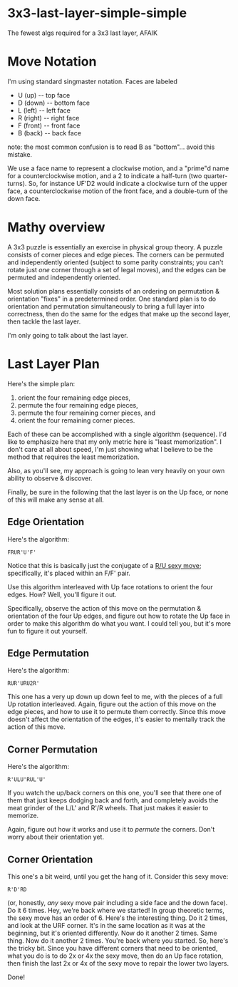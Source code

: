 # 3x3-last-layer-simple-simple
The fewest algs required for a 3x3 last layer, AFAIK

# Move Notation

I'm using standard singmaster notation. Faces are labeled

- U (up) -- top face
- D (down) -- bottom face
- L (left) -- left face
- R (right) -- right face
- F (front) -- front face
- B (back) -- back face

note: the most common confusion is to read B as "bottom"... avoid this mistake.

We use a face name to represent a clockwise motion, and a "prime"d name for a counterclockwise motion, and a 2 to indicate a half-turn (two quarter-turns). So, for instance UF'D2 would indicate a clockwise turn of the upper face, a counterclockwise motion of the front face, and a double-turn of the down face.

# Mathy overview

A 3x3 puzzle is essentially an exercise in physical group theory. A puzzle consists of corner pieces and edge pieces. The corners can be permuted and independently oriented (subject to some parity constraints; you can't rotate just *one* corner through a set of legal moves), and the edges can be permuted and independently oriented.

Most solution plans essentially consists of an ordering on permutation & orientation "fixes" in a predetermined order. One standard plan is to do orientation and permutation simultaneously to bring a full layer into correctness, then do the same for the edges that make up the second layer, then tackle the last layer. 

I'm only going to talk about the last layer.

# Last Layer Plan

Here's the simple plan:

1) orient the four remaining edge pieces,
2) permute the four remaining edge pieces,
3) permute the four remaining corner pieces, and
4) orient the four remaining corner pieces.

Each of these can be accomplished with a single algorithm (sequence). I'd like to emphasize here that my only metric here is "least memorization". I don't care at all about speed, I'm just showing what I believe to be the method that requires the least memorization.

Also, as you'll see, my approach is going to lean very heavily on your own ability to observe & discover.

Finally, be sure in the following that the last layer is on the Up face, or none of this will make any sense at all.

## Edge Orientation

Here's the algorithm:

```
FRUR'U'F'
```
Notice that this is basically just the conjugate of a [R/U sexy move](https://www.speedsolving.com/wiki/index.php/Sexy_Move); specifically, it's placed within an F/F' pair.

Use this algorithm interleaved with Up face rotations to orient the four edges. How? Well, you'll figure it out. 

Specifically, observe the action of this move on the permutation & orientation of the four Up edges, and figure out how to rotate the Up face in order to make this algorithm do what you want. I could tell you, but it's more fun to figure it out yourself.

## Edge Permutation

Here's the algorithm:

```
RUR'URU2R'
```

This one has a very up down up down feel to me, with the pieces of a full Up rotation interleaved. Again, figure out the action of this move on the edge pieces, and how to use it to permute them correctly. Since this move doesn't affect the orientation of the edges, it's easier to mentally track the action of this move.

## Corner Permutation

Here's the algorithm:

```
R'ULU'RUL'U'
```

If you watch the up/back corners on this one, you'll see that there one of them that just keeps dodging back and forth, and completely avoids the meat grinder of the L/L' and R'/R wheels. That just makes it easier to memorize. 

Again, figure out how it works and use it to *permute* the corners. Don't worry about their orientation yet.

## Corner Orientation

This one's a bit weird, until you get the hang of it. Consider this sexy move:

```
R'D'RD
```

(or, honestly, *any* sexy move pair including a side face and the down face). Do it 6 times. Hey, we're back where we started! In group theoretic terms, the sexy move has an order of 6. Here's the interesting thing. Do it 2 times, and look at the URF corner. It's in the same location as it was at the beginning, but it's oriented differently. Now do it another 2 times. Same thing. Now do it another 2 times. You're back where you started. So, here's the tricky bit. Since you have different corners that need to be oriented, what you do is to do 2x or 4x the sexy move, then do an Up face rotation, then finish the last 2x or 4x of the sexy move to repair the lower two layers.

Done!
